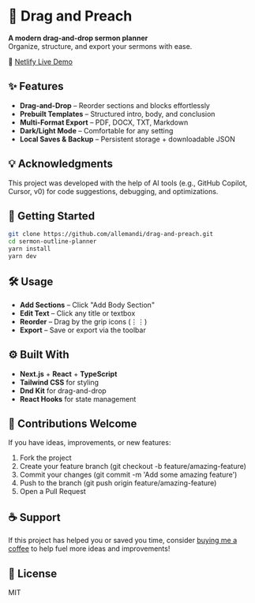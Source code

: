 # 🎤 Drag and Preach

**A modern drag-and-drop sermon planner**  
Organize, structure, and export your sermons with ease.

🚀 [Netlify Live Demo](https://drag-and-preach.netlify.app/)

## ✨ Features

- **Drag-and-Drop** – Reorder sections and blocks effortlessly
- **Prebuilt Templates** – Structured intro, body, and conclusion
- **Multi-Format Export** – PDF, DOCX, TXT, Markdown
- **Dark/Light Mode** – Comfortable for any setting
- **Local Saves & Backup** – Persistent storage + downloadable JSON

## 💡 Acknowledgments

This project was developed with the help of AI tools (e.g., GitHub Copilot, Cursor, v0) for code suggestions, debugging, and optimizations.

## 🚀 Getting Started

```bash
git clone https://github.com/allemandi/drag-and-preach.git
cd sermon-outline-planner
yarn install
yarn dev
```

## 🛠 Usage

- **Add Sections** – Click "Add Body Section"
- **Edit Text** – Click any title or textbox
- **Reorder** – Drag by the grip icons (⋮⋮)
- **Export** – Save or export via the toolbar

## ⚙️ Built With

- **Next.js** + **React** + **TypeScript**
- **Tailwind CSS** for styling
- **Dnd Kit** for drag-and-drop
- **React Hooks** for state management

## 🤝 Contributions Welcome
If you have ideas, improvements, or new features:

1. Fork the project
2. Create your feature branch (git checkout -b feature/amazing-feature)
3. Commit your changes (git commit -m 'Add some amazing feature')
4. Push to the branch (git push origin feature/amazing-feature)
5. Open a Pull Request

## ☕ Support
If this project has helped you or saved you time, consider [buying me a coffee](https://www.buymeacoffee.com/allemandi) to help fuel more ideas and improvements!

## 📄 License

MIT